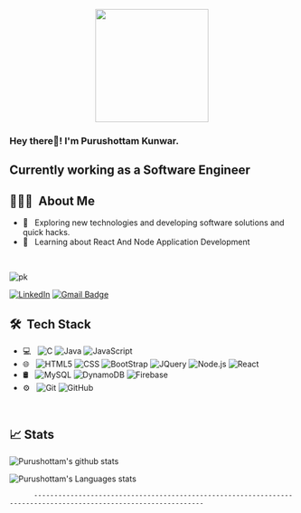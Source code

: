 <p align="center">
  <img src="https://github.com/thompsonemerson/thompsonemerson/raw/master/cover-thompson.png" height="200"/>
</p>

<h3> Hey there👋! I'm Purushottam Kunwar.</h2>
<h2> Currently working as a Software Engineer </h2>

## 👨🏻‍💻 &nbsp;About Me

- 🤔 &nbsp; Exploring new technologies and developing software solutions and quick hacks.
- 💼 &nbsp; Learning about React And Node Application Development

<br>
<p align="left"> <img src="https://avatars.githubusercontent.com/u/41355123?v=4" alt="pk" /> </p>

[![LinkedIn](https://img.shields.io/badge/-Prathmesh%20Jadhav-blue?style=plastic&logo=linkedin&logoColor=white&link=https://www.linkedin.com/in/prathmesh-jadhav-4933ab172/)](https://www.linkedin.com/in/purushottam-kunwar-543032179/)
[![Gmail Badge](https://img.shields.io/badge/-prajadhav1243@gmail.com-c14438?style=flat-square&logo=Gmail&logoColor=white&link=mailto:prajadhav1243@gmail.com)](mailto:pipalpurus.com)

## 🛠 &nbsp;Tech Stack

- 💻 &nbsp;
  ![C](https://img.shields.io/badge/-C++-333333?style=flat&logo=C%2B%2B&logoColor=00599C)
  ![Java](https://img.shields.io/badge/-Java-333333?style=flat&logo=Java&logoColor=007396)
  ![JavaScript](https://img.shields.io/badge/-JavaScript-333333?style=flat&logo=javascript)
- 🌐 &nbsp;
  ![HTML5](https://img.shields.io/badge/-HTML5-333333?style=flat&logo=HTML5)
  ![CSS](https://img.shields.io/badge/-CSS-333333?style=flat&logo=CSS3&logoColor=1572B6)
  ![BootStrap](https://img.shields.io/badge/-BootStrap-333333?style=flat&logo=bootstrap&logoColor=1572B6)
  ![JQuery](https://img.shields.io/badge/-JQuery-333333?style=flat&logo=jquery)
  ![Node.js](https://img.shields.io/badge/-Node.js-333333?style=flat&logo=node.js)
  ![React](https://img.shields.io/badge/-React-333333?style=flat&logo=react)
- 🛢 &nbsp;
  ![MySQL](https://img.shields.io/badge/-MySQL-333333?style=flat&logo=mysql)
  ![DynamoDB](https://logowik.com/content/uploads/images/t_aws-dynamodb5235.jpg)
  ![Firebase](https://img.shields.io/badge/-Firebase-333333?style=flat&logo=firebase)
- ⚙️ &nbsp;
  ![Git](https://img.shields.io/badge/-Git-333333?style=flat&logo=git)
  ![GitHub](https://img.shields.io/badge/-GitHub-333333?style=flat&logo=github)

<br/>

## 📈 Stats

![Purushottam's github stats](https://github-readme-stats.vercel.app/api?username=purushottam-kunwar&hide=["issues"]&show_icons=true&line_height=30)

![Purushottam's Languages stats](https://github-readme-stats.vercel.app/api/top-langs/?username=purushottam-kunwar&theme=buefy&layout=compact&langs_count=10)

          ----------------------------------------------------------------------------------------------------------------
